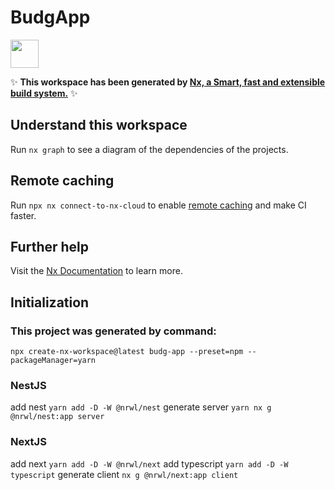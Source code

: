 # BudgApp

<a href="https://nx.dev" target="_blank" rel="noreferrer"><img src="https://raw.githubusercontent.com/nrwl/nx/master/images/nx-logo.png" width="45"></a>

✨ **This workspace has been generated by [Nx, a Smart, fast and extensible build system.](https://nx.dev)** ✨

## Understand this workspace

Run `nx graph` to see a diagram of the dependencies of the projects.

## Remote caching

Run `npx nx connect-to-nx-cloud` to enable [remote caching](https://nx.app) and make CI faster.

## Further help

Visit the [Nx Documentation](https://nx.dev) to learn more.

## Initialization

### This project was generated by command:

```
npx create-nx-workspace@latest budg-app --preset=npm --packageManager=yarn
```

### NestJS

add nest `yarn add -D -W @nrwl/nest`
generate server `yarn nx g @nrwl/nest:app server`

### NextJS

add next `yarn add -D -W @nrwl/next`
add typescript `yarn add -D -W typescript`
generate client `nx g @nrwl/next:app client`
